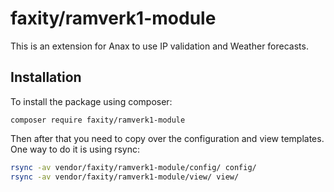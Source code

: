 faxity/ramverk1-module
======================

This is an extension for Anax to use IP validation and Weather forecasts.

## Installation

To install the package using composer:

`composer require faxity/ramverk1-module`

Then after that you need to copy over the configuration and view templates. One way to do it is using rsync:

```bash
rsync -av vendor/faxity/ramverk1-module/config/ config/
rsync -av vendor/faxity/ramverk1-module/view/ view/
```
